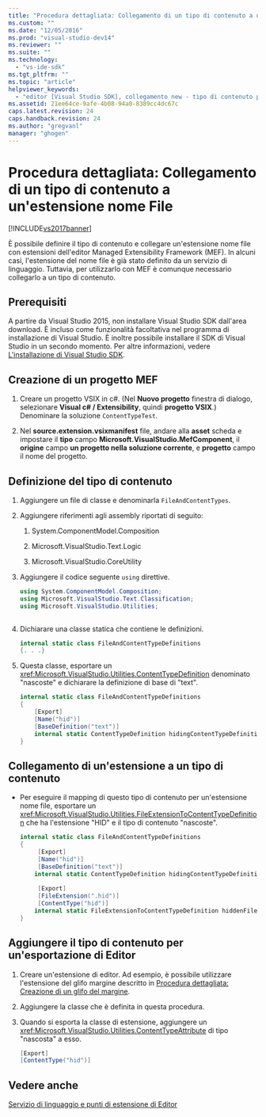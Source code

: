```yaml
---
title: "Procedura dettagliata: Collegamento di un tipo di contenuto a un&#39;estensione nome File | Microsoft Docs"
ms.custom: ""
ms.date: "12/05/2016"
ms.prod: "visual-studio-dev14"
ms.reviewer: ""
ms.suite: ""
ms.technology: 
  - "vs-ide-sdk"
ms.tgt_pltfrm: ""
ms.topic: "article"
helpviewer_keywords: 
  - "editor [Visual Studio SDK], collegamento new - tipo di contenuto per estensione di file"
ms.assetid: 21ee64ce-9afe-4b08-94a0-8389cc4dc67c
caps.latest.revision: 24
caps.handback.revision: 24
ms.author: "gregvanl"
manager: "ghogen"
---
```

# Procedura dettagliata: Collegamento di un tipo di contenuto a un&#39;estensione nome File
[!INCLUDE[vs2017banner](../code-quality/includes/vs2017banner.md)]

È possibile definire il tipo di contenuto e collegare un'estensione nome file con estensioni dell'editor Managed Extensibility Framework \(MEF\). In alcuni casi, l'estensione del nome file è già stato definito da un servizio di linguaggio. Tuttavia, per utilizzarlo con MEF è comunque necessario collegarlo a un tipo di contenuto.  
  
## Prerequisiti  
 A partire da Visual Studio 2015, non installare Visual Studio SDK dall'area download. È incluso come funzionalità facoltativa nel programma di installazione di Visual Studio. È inoltre possibile installare il SDK di Visual Studio in un secondo momento. Per altre informazioni, vedere [L'installazione di Visual Studio SDK](../extensibility/installing-the-visual-studio-sdk.md).  
  
## Creazione di un progetto MEF  
  
1.  Creare un progetto VSIX in c\#. \(Nel **Nuovo progetto** finestra di dialogo, selezionare **Visual c\# \/ Extensibility**, quindi **progetto VSIX**.\) Denominare la soluzione `ContentTypeTest`.  
  
2.  Nel **source.extension.vsixmanifest** file, andare alla **asset** scheda e impostare il **tipo** campo **Microsoft.VisualStudio.MefComponent**, il **origine** campo **un progetto nella soluzione corrente**, e **progetto** campo il nome del progetto.  
  
## Definizione del tipo di contenuto  
  
1.  Aggiungere un file di classe e denominarla `FileAndContentTypes`.  
  
2.  Aggiungere riferimenti agli assembly riportati di seguito:  
  
    1.  System.ComponentModel.Composition  
  
    2.  Microsoft.VisualStudio.Text.Logic  
  
    3.  Microsoft.VisualStudio.CoreUtility  
  
3.  Aggiungere il codice seguente `using` direttive.  
  
    ```c#  
    using System.ComponentModel.Composition;  
    using Microsoft.VisualStudio.Text.Classification;  
    using Microsoft.VisualStudio.Utilities;  
  
    ```  
  
4.  Dichiarare una classe statica che contiene le definizioni.  
  
    ```c#  
    internal static class FileAndContentTypeDefinitions  
    {. . .}  
    ```  
  
5.  Questa classe, esportare un <xref:Microsoft.VisualStudio.Utilities.ContentTypeDefinition> denominato "nascoste" e dichiarare la definizione di base di "text".  
  
    ```c#  
    internal static class FileAndContentTypeDefinitions  
    {  
        [Export]  
        [Name("hid")]  
        [BaseDefinition("text")]  
        internal static ContentTypeDefinition hidingContentTypeDefinition;  
    }  
    ```  
  
## Collegamento di un'estensione a un tipo di contenuto  
  
-   Per eseguire il mapping di questo tipo di contenuto per un'estensione nome file, esportare un <xref:Microsoft.VisualStudio.Utilities.FileExtensionToContentTypeDefinition> che ha l'estensione "HID" e il tipo di contenuto "nascoste".  
  
    ```c#  
    internal static class FileAndContentTypeDefinitions  
    {  
         [Export]  
         [Name("hid")]  
         [BaseDefinition("text")]  
        internal static ContentTypeDefinition hidingContentTypeDefinition;  
  
         [Export]  
         [FileExtension(".hid")]  
         [ContentType("hid")]  
        internal static FileExtensionToContentTypeDefinition hiddenFileExtensionDefinition;  
    }  
    ```  
  
## Aggiungere il tipo di contenuto per un'esportazione di Editor  
  
1.  Creare un'estensione di editor. Ad esempio, è possibile utilizzare l'estensione del glifo margine descritto in [Procedura dettagliata: Creazione di un glifo del margine](../extensibility/walkthrough-creating-a-margin-glyph.md).  
  
2.  Aggiungere la classe che è definita in questa procedura.  
  
3.  Quando si esporta la classe di estensione, aggiungere un <xref:Microsoft.VisualStudio.Utilities.ContentTypeAttribute> di tipo "nascosta" a esso.  
  
    ```c#  
    [Export]  
    [ContentType("hid")]  
    ```  
  
## Vedere anche  
 [Servizio di linguaggio e punti di estensione di Editor](../extensibility/language-service-and-editor-extension-points.md)